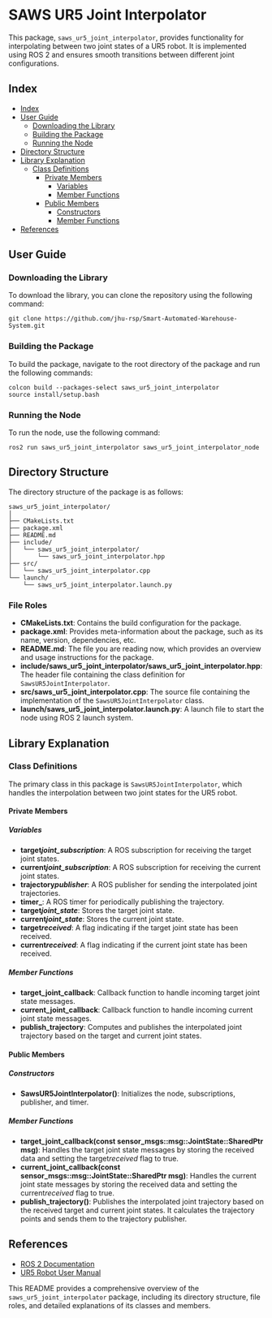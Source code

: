 # SAWS UR5 Joint Interpolator

This package, `saws_ur5_joint_interpolator`, provides functionality for interpolating between two joint states of a UR5 robot. It is implemented using ROS 2 and ensures smooth transitions between different joint configurations.

## Index

- [Index](#index)
- [User Guide](#user-guide)
  - [Downloading the Library](#downloading-the-library)
  - [Building the Package](#building-the-package)
  - [Running the Node](#running-the-node)
- [Directory Structure](#directory-structure)
- [Library Explanation](#library-explanation)
  - [Class Definitions](#class-definitions)
    - [Private Members](#private-members)
      - [Variables](#variables)
      - [Member Functions](#member-functions)
    - [Public Members](#public-members)
      - [Constructors](#constructors)
      - [Member Functions](#member-functions)
- [References](#references)

## User Guide

### Downloading the Library

To download the library, you can clone the repository using the following command:

```
git clone https://github.com/jhu-rsp/Smart-Automated-Warehouse-System.git
```

### Building the Package

To build the package, navigate to the root directory of the package and run the following commands:

```
colcon build --packages-select saws_ur5_joint_interpolator
source install/setup.bash
```

### Running the Node

To run the node, use the following command:

```
ros2 run saws_ur5_joint_interpolator saws_ur5_joint_interpolator_node
```

## Directory Structure

The directory structure of the package is as follows:

```
saws_ur5_joint_interpolator/
│
├── CMakeLists.txt
├── package.xml
├── README.md
├── include/
│   └── saws_ur5_joint_interpolator/
│       └── saws_ur5_joint_interpolator.hpp
├── src/
│   └── saws_ur5_joint_interpolator.cpp
└── launch/
    └── saws_ur5_joint_interpolator.launch.py
```

### File Roles

- **CMakeLists.txt**: Contains the build configuration for the package.
- **package.xml**: Provides meta-information about the package, such as its name, version, dependencies, etc.
- **README.md**: The file you are reading now, which provides an overview and usage instructions for the package.
- **include/saws_ur5_joint_interpolator/saws_ur5_joint_interpolator.hpp**: The header file containing the class definition for `SawsUR5JointInterpolator`.
- **src/saws_ur5_joint_interpolator.cpp**: The source file containing the implementation of the `SawsUR5JointInterpolator` class.
- **launch/saws_ur5_joint_interpolator.launch.py**: A launch file to start the node using ROS 2 launch system.

## Library Explanation

### Class Definitions

The primary class in this package is `SawsUR5JointInterpolator`, which handles the interpolation between two joint states for the UR5 robot.

#### Private Members

##### Variables

- **target*joint_subscription***: A ROS subscription for receiving the target joint states.
- **current*joint_subscription***: A ROS subscription for receiving the current joint states.
- **trajectory*publisher***: A ROS publisher for sending the interpolated joint trajectories.
- **timer\_**: A ROS timer for periodically publishing the trajectory.
- **target*joint_state***: Stores the target joint state.
- **current*joint_state***: Stores the current joint state.
- **target*received***: A flag indicating if the target joint state has been received.
- **current*received***: A flag indicating if the current joint state has been received.

##### Member Functions

- **target_joint_callback**: Callback function to handle incoming target joint state messages.
- **current_joint_callback**: Callback function to handle incoming current joint state messages.
- **publish_trajectory**: Computes and publishes the interpolated joint trajectory based on the target and current joint states.

#### Public Members

##### Constructors

- **SawsUR5JointInterpolator()**: Initializes the node, subscriptions, publisher, and timer.

##### Member Functions

- **target_joint_callback(const sensor_msgs::msg::JointState::SharedPtr msg)**: Handles the target joint state messages by storing the received data and setting the target*received* flag to true.
- **current_joint_callback(const sensor_msgs::msg::JointState::SharedPtr msg)**: Handles the current joint state messages by storing the received data and setting the current*received* flag to true.
- **publish_trajectory()**: Publishes the interpolated joint trajectory based on the received target and current joint states. It calculates the trajectory points and sends them to the trajectory publisher.

## References

- [ROS 2 Documentation](https://docs.ros.org/en/foxy/index.html)
- [UR5 Robot User Manual](https://www.universal-robots.com/download/)

This README provides a comprehensive overview of the `saws_ur5_joint_interpolator` package, including its directory structure, file roles, and detailed explanations of its classes and members.
